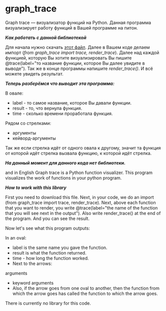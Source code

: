 # graph_trace
Graph trace — визуализатор функций на Python. Данная программа визуализирует работу функций в Вашей программе на питон. 

***Как работать с данной библиотекой***

Для начала нужно скачать [этот файл](https://github.com/kirdeinega/graph_trace/blob/main/graph_trace.py). Далее в Вашем коде делаем импорт (*from graph_trace import trace, render_trace*). Далее над каждой функцией, которую Вы хотите визуализировать Вы пишите @trace(label="то название функции, которое Вы далее увидите в выводе"). Так же в конце программы напишите *render_trace()*. И всё можете увидеть результат.

***Теперь разберёмся что выводит эта программа:***

В овале:

* label - то самое название, которое Вы давали функции.
* result - то, что вернула функция.
* time - сколько времени проработала функция.

Рядом со стрелками:

* аргументы
* кейворд-аргументы

Так же если стрелка идёт от одного овала к другому, значит та функция от которой идёт стрелка вызвала функцию, к которой идёт стрелка.



***На данный момент для данного кода нет библиотеки.***


and in English
Graph trace is a Python function visualizer. This program visualizes the work of functions in your python program.

***How to work with this library***

First you need to download this file. Next, in your code, we do an import (from graph_trace import trace, render_trace). Next, above each function that you want to render, you write @trace(label="the name of the function that you will see next in the output"). Also write render_trace() at the end of the program. And you can see the result.

Now let's see what this program outputs:

In an oval:

* label is the same name you gave the function.
* result is what the function returned.
* time - how long the function worked.
* Next to the arrows:

arguments
* keyword arguments
* Also, if the arrow goes from one oval to another, then the function from which the arrow goes has called the function to which the arrow goes.

There is currently no library for this code.
